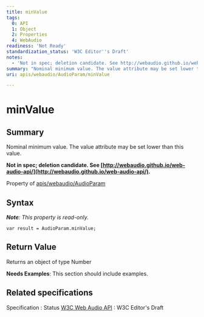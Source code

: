 ```yaml
---
title: minValue
tags:
  0: API
  1: Object
  2: Properties
  4: WebAudio
readiness: 'Not Ready'
standardization_status: 'W3C Editor''s Draft'
notes:
  - 'Not in spec; deletion candidate. See http://webaudio.github.io/web-audio-api/.'
summary: "Nominal minimum value. The value attribute may be set lower than this value.\n"
uri: apis/webaudio/AudioParam/minValue

---
```

# minValue

## Summary

Nominal minimum value. The value attribute may be set lower than this value.

**Not in spec; deletion candidate. See [http://webaudio.github.io/web-audio-api/](http://webaudio.github.io/web-audio-api/).**

<span data-meta="applies_to" data-type="key">Property of <span data-type="value">[apis/webaudio/AudioParam](/apis/webaudio/AudioParam)</span></span>

## Syntax

***Note**: This property is read-only.*

``` {.js}
var result = AudioParam.minValue;
```

## Return Value

<span data-meta="return" data-type="key">Returns an object of type <span data-type="value">Number</span></span>

**Needs Examples**: This section should include examples.

## Related specifications

Specification
:   Status
[W3C Web Audio API](http://webaudio.github.io/web-audio-api/)
:   W3C Editor's Draft

